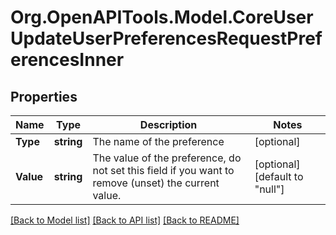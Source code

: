 # Org.OpenAPITools.Model.CoreUserUpdateUserPreferencesRequestPreferencesInner

## Properties

Name | Type | Description | Notes
------------ | ------------- | ------------- | -------------
**Type** | **string** | The name of the preference | [optional] 
**Value** | **string** | The value of the preference, do not set this field if you                                 want to remove (unset) the current value. | [optional] [default to "null"]

[[Back to Model list]](../README.md#documentation-for-models) [[Back to API list]](../README.md#documentation-for-api-endpoints) [[Back to README]](../README.md)

